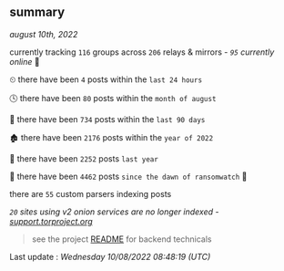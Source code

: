 
## summary
_august 10th, 2022_

currently tracking `116` groups across `206` relays & mirrors - _`95` currently online_ 📡

⏲ there have been `4` posts within the `last 24 hours`

🕓 there have been `80` posts within the `month of august`

📅 there have been `734` posts within the `last 90 days`

🏚 there have been `2176` posts within the `year of 2022`

🚀 there have been `2252` posts `last year`

🦕 there have been `4462` posts `since the dawn of ransomwatch` 🐣

there are `55` custom parsers indexing posts

_`20` sites using v2 onion services are no longer indexed - [support.torproject.org](https://support.torproject.org/onionservices/v2-deprecation/)_

> see the project [README](https://github.com/jmousqueton/ransomwatch#readme) for backend technicals



Last update : _Wednesday 10/08/2022 08:48:19 (UTC)_

